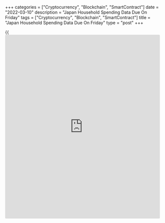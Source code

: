 +++
categories = ["Cryptocurrency", "Blockchain", "SmartContract"]
date = "2022-03-10"
description = "Japan Household Spending Data Due On Friday"
tags = ["Cryptocurrency", "Blockchain", "SmartContract"]
title = "Japan Household Spending Data Due On Friday"
type = "post"
+++

{{<iframe id="large-banner" src="https://www.bounty.group/#slide=20.0" width="100%" height="600" scrolling="no" style="border: 0px solid rgb(216, 221, 230); border-radius: 3px;">}}

Japan will on Friday release January figures for household spending,
highlighting a light day for Asia-Pacific economic activity.

Household spending is expected to fall 3.0 percent on month but rise 3.6
percent on year after adding 0.1 percent on month and losing 0.2 percent
on year in December.

Japan also will see Q1 results for the BSI large manufacturing index; in
the previous three months, manufacturing was up 7.9 percent on quarter.

South Korea will provide January numbers for current account; in
December, the current account surplus was $6.06 billion.

The Philippines will see January data for imports, exports and trade
balance. In December, imports were up 38.3 percent on year and exports
rose 7.1 percent, resulting in a trade deficit of $5.213 billion.

For comments and feedback [contact](https://www.playgroundfx.com/contact/): editorial@rtt[news](https://www.letsplayfx.com/blog/forex-news-website/).com

[Economic News][1]

 **What parts of the world are seeing the best (and worst) economic
performances lately? Click[here][2] to check out our [Econ Scorecard][2]
and find out! See up-to-the-moment [ranking](https://www.playgroundfx.com/blog/crypto-exchange-ranking/)s for the best and worst
performers in [GDP][3], [unemployment rate][4], [inflation][5] and much
more.**

   1. www.rtt[news](https://www.letsplayfx.com/blog/forex-news-website/).com/Content/EconomicNews.aspx
   2. www.rtt[news](https://www.letsplayfx.com/blog/forex-news-website/).com/economic-scorecard/world-rank/retail-sales/highest-performance.aspx
   3. www.rtt[news](https://www.letsplayfx.com/blog/forex-news-website/).com/economic-scorecard/world-rank/GDP/highest-performance.aspx
   4. www.rtt[news](https://www.letsplayfx.com/blog/forex-news-website/).com/economic-scorecard/world-rank/unemployment-rate/lowest-performance.aspx
   5. www.rtt[news](https://www.letsplayfx.com/blog/forex-news-website/).com/economic-scorecard/world-rank/CPI/highest-performance.aspx